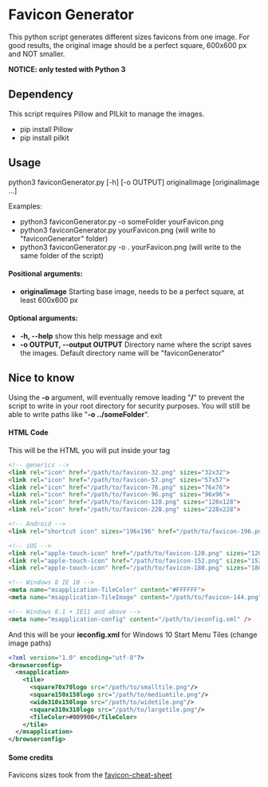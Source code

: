 # Favicon Generator
This python script generates different sizes favicons from one image.
For good results, the original image should be a perfect square, 600x600 px and NOT smaller.

**NOTICE: only tested with Python 3**


## Dependency
This script requires Pillow and PILkit to manage the images.
* pip install Pillow
* pip install pilkit


## Usage
python3 faviconGenerator.py [-h] [-o OUTPUT] originalimage [originalimage ...]

Examples:
* python3 faviconGenerator.py -o someFolder yourFavicon.png
* python3 faviconGenerator.py yourFavicon.png (will write to "faviconGenerator" folder)
* python3 faviconGenerator.py -o . yourFavicon.png (will write to the same folder of the script)

#### Positional arguments:

* **originalimage**  Starting base image, needs to be a perfect square, at least 600x600 px


#### Optional arguments:

* **-h, --help**  show this help message and exit
* **-o OUTPUT, --output OUTPUT**  Directory name where the script saves the images. Default directory name will be "faviconGenerator"


## Nice to know
Using the **-o** argument, will eventually remove leading "**/**" to prevent the script to write in your root directory for security purposes.
You will still be able to write paths like "**-o ../someFolder**".



#### HTML Code
This will be the HTML you will put inside your <head> tag

```HTML
<!-- generics -->
<link rel="icon" href="/path/to/favicon-32.png" sizes="32x32">
<link rel="icon" href="/path/to/favicon-57.png" sizes="57x57">
<link rel="icon" href="/path/to/favicon-76.png" sizes="76x76">
<link rel="icon" href="/path/to/favicon-96.png" sizes="96x96">
<link rel="icon" href="/path/to/favicon-128.png" sizes="128x128">
<link rel="icon" href="/path/to/favicon-228.png" sizes="228x228">

<!-- Android -->
<link rel="shortcut icon" sizes="196x196" href="/path/to/favicon-196.png">

<!-- iOS -->
<link rel="apple-touch-icon" href="/path/to/favicon-120.png" sizes="120x120">
<link rel="apple-touch-icon" href="/path/to/favicon-152.png" sizes="152x152">
<link rel="apple-touch-icon" href="/path/to/favicon-180.png" sizes="180x180">

<!-- Windows 8 IE 10 -->
<meta name="msapplication-TileColor" content="#FFFFFF">
<meta name="msapplication-TileImage" content="/path/to/favicon-144.png">

<!-- Windows 8.1 + IE11 and above -->
<meta name="msapplication-config" content="/path/to/ieconfig.xml" />
```

And this will be your **ieconfig.xml** for Windows 10 Start Menu Tiles (change image paths)
```XML
<?xml version="1.0" encoding="utf-8"?>
<browserconfig>
  <msapplication>
    <tile>
      <square70x70logo src="/path/to/smalltile.png"/>
      <square150x150logo src="/path/to/mediumtile.png"/>
      <wide310x150logo src="/path/to/widetile.png"/>
      <square310x310logo src="/path/to/largetile.png"/>
      <TileColor>#009900</TileColor>
    </tile>
  </msapplication>
</browserconfig>
```

#### Some credits
Favicons sizes took from the [favicon-cheat-sheet](https://github.com/audreyr/favicon-cheat-sheet)
